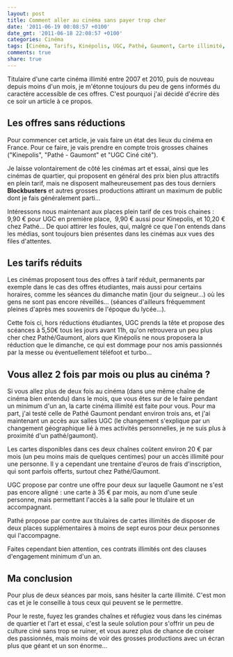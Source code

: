 ```yaml
---
layout: post
title: Comment aller au cinéma sans payer trop cher
date: '2011-06-19 00:08:57 +0100'
date_gmt: '2011-06-18 22:08:57 +0100'
categories: Cinéma
tags: [Cinéma, Tarifs, Kinépolis, UGC, Pathé, Gaumont, Carte illimité, Films, Abonnement]
comments: true
share: true
---
```


Titulaire d'une carte cinéma illimité entre 2007 et 2010, puis de nouveau depuis moins d'un mois, je m'étonne toujours du peu de gens informés du caractère accessible de ces offres. C'est pourquoi j'ai décidé d'écrire dès ce soir un article à ce propos.

## Les offres sans réductions ##
Pour commencer cet article, je vais faire un état des lieux du cinéma en France. Pour ce faire, je vais prendre en compte trois grosses chaines ("Kinepolis", "Pathé - Gaumont" et "UGC Ciné cité").

Je laisse volontairement de côté les cinémas art et essai, ainsi que les cinémas de quartier, qui proposent en général des prix bien plus attractifs en plein tarif, mais ne disposent malheureusement pas des tous derniers **Blockbusters** et autres grosses productions attirant un maximum de public dont je fais généralement parti...

Intéressons nous maintenant aux places plein tarif de ces trois chaines : 9,90 € pour UGC en première place,  9,90 € aussi pour Kinepolis, et 10,20 € chez Pathé... De quoi attirer les foules, qui, malgré ce que l'on entends dans les médias, sont toujours bien présentes dans les cinémas aux vues des files d'attentes.

## Les tarifs réduits ##
Les cinémas proposent tous des offres à tarif réduit, permanents par exemple dans le cas des offres étudiantes, mais aussi pour certains horaires, comme les séances du dimanche matin (jour du seigneur...) où les gens ne sont pas encore réveillés... (séances d'ailleurs fréquemment pleines d'après mes souvenirs de l'époque du lycée...).

Cette fois ci, hors réductions étudiantes, UGC prends la tête et propose des scéances à 5,50€ tous les jours avant 11h, qu'on retrouvera un peu plus cher chez Pathé/Gaumont, alors que Kinépolis ne nous proposera la réduction que le dimanche, ce qui est dommage pour nos amis passionnés par la messe ou éventuellement téléfoot et turbo...

## Vous allez 2 fois par mois ou plus au cinéma ? ##

Si vous allez plus de deux fois au cinéma (dans une même chaîne de cinéma bien entendu) dans le mois, que vous êtes sur de le faire pendant un minimum d'un an, la carte cinéma illimité est faite pour vous. Pour ma part, j'ai testé celle de Pathé Gaumont pendant environ trois ans, et j'ai maintenant un accès aux salles UGC (le changement s'explique par un changement géographique lié à mes activités personnelles, je ne suis plus à proximité d'un pathé/gaumont).

Les cartes disponibles dans ces deux chaînes coûtent environ 20 € par mois (un peu moins mais de quelques centimes) pour un accès illimité pour une personne. Il y a cependant une trentaine d'euros de frais d'inscription, qui sont parfois offerts, surtout chez Pathé/Gaumont.

UGC propose par contre une offre pour deux sur laquelle Gaumont ne s'est pas encore aligné : une carte à 35 € par mois, au nom d'une seule personne, mais permettant l'accès à la salle pour le titulaire et un accompagnant.

Pathé propose par contre aux titulaires de cartes illimités de disposer de deux places supplémentaires à moins de sept euros pour deux personnes qui l'accompagne.

Faites cependant bien attention, ces contrats illimités ont des clauses d'engagement minimum d'un an.

## Ma conclusion ##
Pour plus de deux séances par mois, sans hésiter la carte illimité. C'est mon cas et je le conseille à tous ceux qui peuvent se le permettre.

Pour le reste, fuyez les grandes chaînes et réfugiez vous dans les cinémas de quartier et l'art et essai, c'est la seule solution pour s'offrir un peu de culture ciné sans trop se ruiner, et vous aurez plus de chance de croiser des passionnés, mais moins de voir des grosses productions avec un écran plus que géant et un son énorme...
